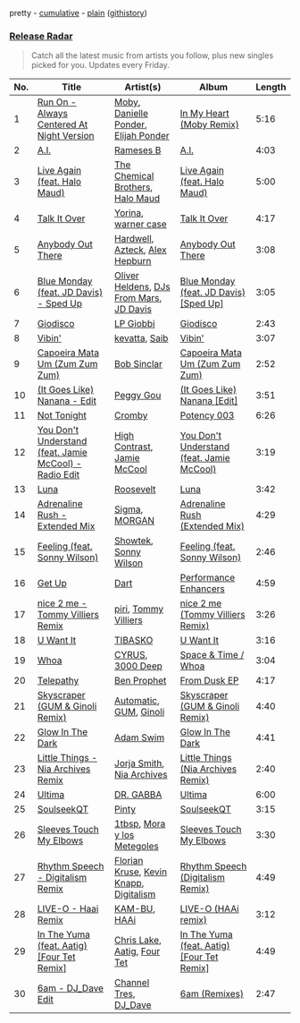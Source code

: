 pretty - [cumulative](/playlists/cumulative/Release%20Radar.md) - [plain](/playlists/plain/37i9dQZEVXbsudmxBFKW7G) ([githistory](https://github.githistory.xyz/vitokorn/spotify-playlist-archive/blob/master/playlists/plain/37i9dQZEVXbsudmxBFKW7G))

### [Release Radar](https://open.spotify.com/playlist/37i9dQZEVXbsudmxBFKW7G)

> Catch all the latest music from artists you follow, plus new singles picked for you. Updates every Friday.

| No. | Title | Artist(s) | Album | Length |
|---|---|---|---|---|
| 1 | [Run On - Always Centered At Night Version](https://open.spotify.com/track/66zEuVw0XGWFKhJpmPKFDs) | [Moby](https://open.spotify.com/artist/3OsRAKCvk37zwYcnzRf5XF), [Danielle Ponder](https://open.spotify.com/artist/5rZUNweztKBI1Xy3XhYHoJ), [Elijah Ponder](https://open.spotify.com/artist/0Vk5IeA2dBRFPCf5ZRqMFa) | [In My Heart (Moby Remix)](https://open.spotify.com/album/56neYC5Ezw9HcG9ohbAZ9Z) | 5:16 |
| 2 | [A.I.](https://open.spotify.com/track/5tN4CvNZgVhhvCBRXAAktA) | [Rameses B](https://open.spotify.com/artist/06EfEcjc0vdvI6VNL0soIO) | [A.I.](https://open.spotify.com/album/74fMGVGwy6QFwDfu1Qsv78) | 4:03 |
| 3 | [Live Again (feat. Halo Maud)](https://open.spotify.com/track/0TX2gG401Wvc0SMRU0V74M) | [The Chemical Brothers](https://open.spotify.com/artist/1GhPHrq36VKCY3ucVaZCfo), [Halo Maud](https://open.spotify.com/artist/6PXvOmtayxXQNE9stTpRMs) | [Live Again (feat. Halo Maud)](https://open.spotify.com/album/2VWYSkeqaMC9lXlf6gNp5T) | 5:00 |
| 4 | [Talk It Over](https://open.spotify.com/track/0XafrYWJ9cIiJW5klEDHAa) | [Yorina](https://open.spotify.com/artist/3zrsuumoPW6KbZmBX2X7qC), [warner case](https://open.spotify.com/artist/106OuakzOxxbXTuigEEf01) | [Talk It Over](https://open.spotify.com/album/2GzF4J8KOdoZIjYJa2JH4X) | 4:17 |
| 5 | [Anybody Out There](https://open.spotify.com/track/1RNVJLDH2ZtLIkUqQd9QxI) | [Hardwell](https://open.spotify.com/artist/6BrvowZBreEkXzJQMpL174), [Azteck](https://open.spotify.com/artist/13NpuESz6tlK819yBs0PuS), [Alex Hepburn](https://open.spotify.com/artist/1rQ2ssALv6BirzJJxwETXO) | [Anybody Out There](https://open.spotify.com/album/5SRLMR7GftfOdciVf9DjKM) | 3:08 |
| 6 | [Blue Monday (feat. JD Davis) - Sped Up](https://open.spotify.com/track/2vxktUf45jV40TONl4Pr2m) | [Oliver Heldens](https://open.spotify.com/artist/5nki7yRhxgM509M5ADlN1p), [DJs From Mars](https://open.spotify.com/artist/1pmwwNA38kkkJwEMWe8hLD), [JD Davis](https://open.spotify.com/artist/4S1P19bTfbDVjEA8Hxs4Cj) | [Blue Monday (feat. JD Davis) [Sped Up]](https://open.spotify.com/album/7DYXFhL5LlsJc6WJDjKXt0) | 3:05 |
| 7 | [Giodisco](https://open.spotify.com/track/04ljyATONPMyz6cNNGLdAM) | [LP Giobbi](https://open.spotify.com/artist/3oKnyRhYWzNsTiss5n4Z1J) | [Giodisco](https://open.spotify.com/album/4rYiVESqq3TGA1uJ7nMWeD) | 2:43 |
| 8 | [Vibin'](https://open.spotify.com/track/7lX8JhZR9MiY4XJArbpBxC) | [kevatta](https://open.spotify.com/artist/0IkEumFM5jr2xUgcS9XZNz), [Saib](https://open.spotify.com/artist/6N4HlHINMvoTyAL0yhBUCk) | [Vibin'](https://open.spotify.com/album/2drhAe4QTNTJ3kSOfBlhPP) | 3:07 |
| 9 | [Capoeira Mata Um (Zum Zum Zum)](https://open.spotify.com/track/7rriLHw4KHgWQnKY5vR2fw) | [Bob Sinclar](https://open.spotify.com/artist/5YFS41yoX0YuFY39fq21oN) | [Capoeira Mata Um (Zum Zum Zum)](https://open.spotify.com/album/5lQLZNV76a34Md7qojyO2s) | 2:52 |
| 10 | [(It Goes Like) Nanana - Edit](https://open.spotify.com/track/23RoR84KodL5HWvUTneQ1w) | [Peggy Gou](https://open.spotify.com/artist/2mLA48B366zkELXYx7hcDN) | [(It Goes Like) Nanana [Edit]](https://open.spotify.com/album/2LVDNOUUy2g8517ZEtQIcK) | 3:51 |
| 11 | [Not Tonight](https://open.spotify.com/track/5HWv7EqjjiZPnniJQSbkSh) | [Cromby](https://open.spotify.com/artist/1qxDhjTatsIGuMVF3LMAOX) | [Potency 003](https://open.spotify.com/album/4uffQ8sXMdA9xT6Hbm6UCb) | 6:26 |
| 12 | [You Don't Understand (feat. Jamie McCool) - Radio Edit](https://open.spotify.com/track/6qAHDU8cIqz7XJcQCwNATF) | [High Contrast](https://open.spotify.com/artist/0bxHci3JIhhKA53n8rH3tT), [Jamie McCool](https://open.spotify.com/artist/5QLHxIflbfcyiniywmSNiP) | [You Don't Understand (feat. Jamie McCool)](https://open.spotify.com/album/30kl6S0o6gqDebDB7r5hNI) | 3:19 |
| 13 | [Luna](https://open.spotify.com/track/37q95xoPlZZzzymKJmEFIB) | [Roosevelt](https://open.spotify.com/artist/4AQrqVz6BYwy29iMxcGtx7) | [Luna](https://open.spotify.com/album/25Bmht81AZbFSbNzHOgw8j) | 3:42 |
| 14 | [Adrenaline Rush - Extended Mix](https://open.spotify.com/track/5kNbd1PEbGLlQkdgBEEL6m) | [Sigma](https://open.spotify.com/artist/01pKrlgPJhm5dB4lneYAqS), [MORGAN](https://open.spotify.com/artist/7ltW5jYRnGOE4O1vcgW2DI) | [Adrenaline Rush (Extended Mix)](https://open.spotify.com/album/5prD674VnRmBZ7yFRNhDQW) | 4:29 |
| 15 | [Feeling (feat. Sonny Wilson)](https://open.spotify.com/track/5TqSsKWidtjwjUgjbRwd9k) | [Showtek](https://open.spotify.com/artist/3gk0OYeLFWYupGFRHqLSR7), [Sonny Wilson](https://open.spotify.com/artist/3gTl4XARdQR2Sy59osG0Ia) | [Feeling (feat. Sonny Wilson)](https://open.spotify.com/album/3ehH5DacmCLkYV9bdwYLLj) | 2:46 |
| 16 | [Get Up](https://open.spotify.com/track/5edIUZ4uMAfCZd5mg258zy) | [Dart](https://open.spotify.com/artist/6osq4qbA2enSjbGxYviPgj) | [Performance Enhancers](https://open.spotify.com/album/1CiIYNB5MneumypzKp3j1j) | 4:59 |
| 17 | [nice 2 me - Tommy Villiers Remix](https://open.spotify.com/track/0hZZol2G1lulSNyH25Y4ME) | [piri](https://open.spotify.com/artist/4DpmPt7gfAAq7WEx0E1X8s), [Tommy Villiers](https://open.spotify.com/artist/4M4KGWKy7pSQ5HaJNCutBN) | [nice 2 me (Tommy Villiers Remix)](https://open.spotify.com/album/42UVqaUtnmdCX252SAAorc) | 3:26 |
| 18 | [U Want It](https://open.spotify.com/track/1RVsWMx4Te72rPSUhhKCr8) | [TIBASKO](https://open.spotify.com/artist/6xq7g0E52yq4y8Op9X82Uo) | [U Want It](https://open.spotify.com/album/7gtGbIQmB1stRBblGss9B3) | 3:16 |
| 19 | [Whoa](https://open.spotify.com/track/0alODlMfe6rZfEuFAFnEE4) | [CYRUS](https://open.spotify.com/artist/5Xs2GcYWkOIUYMF2l19ZNq), [3000 Deep](https://open.spotify.com/artist/4xQOqzkegfeQiH78ZQBDKo) | [Space & Time / Whoa](https://open.spotify.com/album/6orIc9r1tnwDon8TtwY3aA) | 3:04 |
| 20 | [Telepathy](https://open.spotify.com/track/30KjvJvwDNNPC6m2eyALe6) | [Ben Prophet](https://open.spotify.com/artist/0YRk8fU48dUpIGqJYh5b4U) | [From Dusk EP](https://open.spotify.com/album/65nn48P8b7mlMmiLguOW1G) | 4:17 |
| 21 | [Skyscraper (GUM & Ginoli Remix)](https://open.spotify.com/track/18ZrkWPlP6knrxOHHqCZJo) | [Automatic](https://open.spotify.com/artist/3uX1tstdmFJyxW9b5mSNlU), [GUM](https://open.spotify.com/artist/4Oov8BULUOBiX6UVpP04JW), [Ginoli](https://open.spotify.com/artist/0TFrrDk4VVDjnLSEIa3SqJ) | [Skyscraper (GUM & Ginoli Remix)](https://open.spotify.com/album/1c38QuxWSpIzq80XYzuW3n) | 4:40 |
| 22 | [Glow In The Dark](https://open.spotify.com/track/1nTOuVKfJF0qeXlGOBDEEj) | [Adam Swim](https://open.spotify.com/artist/0ZHyEyFhetS8KsJ8taBr35) | [Glow In The Dark](https://open.spotify.com/album/7e5JvEvdPchj3uot4bQQpS) | 4:41 |
| 23 | [Little Things - Nia Archives Remix](https://open.spotify.com/track/2Fn1fXkRt03hV7uhrKfLh2) | [Jorja Smith](https://open.spotify.com/artist/1CoZyIx7UvdxT5c8UkMzHd), [Nia Archives](https://open.spotify.com/artist/7BMR0fwtEvzGtK4rNGdoiQ) | [Little Things (Nia Archives Remix)](https://open.spotify.com/album/6hvKJVCACQSgYJL3KMOAFb) | 2:40 |
| 24 | [Ultima](https://open.spotify.com/track/07T5568ctgDviRmWipn8PE) | [DR. GABBA](https://open.spotify.com/artist/0PBXAVipMP5B7A554hJX0R) | [Ultima](https://open.spotify.com/album/7jVhs0a6RyVrp5CSv1DvBN) | 6:00 |
| 25 | [SoulseekQT](https://open.spotify.com/track/3N6E6ZKK3QT3SXJ38GkCEM) | [Pinty](https://open.spotify.com/artist/0TUhwf3LG9K23fyL6oftFV) | [SoulseekQT](https://open.spotify.com/album/2ie4JUoN2t9b5FV5De4CHw) | 3:15 |
| 26 | [Sleeves Touch My Elbows](https://open.spotify.com/track/5lkOxIIuYsTgzPanava5CQ) | [1tbsp](https://open.spotify.com/artist/6G01WYFYF91rjG5LtwMhY4), [Mora y los Metegoles](https://open.spotify.com/artist/3bE6MHB83GAQf8NsvmcpCX) | [Sleeves Touch My Elbows](https://open.spotify.com/album/4q6XVAVGss9uhxjFG42gNG) | 3:30 |
| 27 | [Rhythm Speech - Digitalism Remix](https://open.spotify.com/track/77B9DEwmRA20kadb8TWd86) | [Florian Kruse](https://open.spotify.com/artist/7GhGgxIAhzJxZXvF1bEYZ8), [Kevin Knapp](https://open.spotify.com/artist/1qhZdOpfyWk2RbhTCpbAkv), [Digitalism](https://open.spotify.com/artist/2fBURuq7FrlH6z5F92mpOl) | [Rhythm Speech (Digitalism Remix)](https://open.spotify.com/album/3APJXQCUIl3S1b9qB1qgVt) | 4:49 |
| 28 | [LIVE-O - Haai Remix](https://open.spotify.com/track/1KWoVLw43OxWMNuA7gS7WS) | [KAM-BU](https://open.spotify.com/artist/2FIE0at8itKGQVx1vfQ7JF), [HAAi](https://open.spotify.com/artist/0pkLgeB9j465x1QB2kRoy4) | [LIVE-O (HAAi remix)](https://open.spotify.com/album/0CyDae0WkQmAu3LN6BrnLi) | 3:12 |
| 29 | [In The Yuma (feat. Aatig) [Four Tet Remix]](https://open.spotify.com/track/4jzi9TxkTRR95CVnLQYQx6) | [Chris Lake](https://open.spotify.com/artist/5Igpc9iLZ3YGtKeYfSrrOE), [Aatig](https://open.spotify.com/artist/21OabQwzpxuFNxp7p781Ao), [Four Tet](https://open.spotify.com/artist/7Eu1txygG6nJttLHbZdQOh) | [In The Yuma (feat. Aatig) [Four Tet Remix]](https://open.spotify.com/album/61pYqcKDU3ozNebk0piZoa) | 4:49 |
| 30 | [6am - DJ_Dave Edit](https://open.spotify.com/track/1MeYPXGfxZLjX2ZApzaJMn) | [Channel Tres](https://open.spotify.com/artist/4cUkGQyhLFqKHBtL58HYVp), [DJ_Dave](https://open.spotify.com/artist/78ZgfyDjF59qBIWrGHRdme) | [6am (Remixes)](https://open.spotify.com/album/6BC8XFfI3Kmm5mCiFvX1zR) | 2:47 |